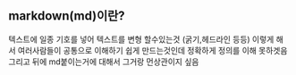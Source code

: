 
## markdown(md)이란?
텍스트에 일종 기호를 넣어 텍스트를 변형 할수있는것 (굵기,헤드라인 등등)
이렇게 해서 여러사람들이 공통으로 이해하기 쉽게 만드는것인데
정확하게 정의를 이해 못하겟음 그리고 뒤에 md붙이는거에 대해서 그거랑 먼상관이지 싶음



